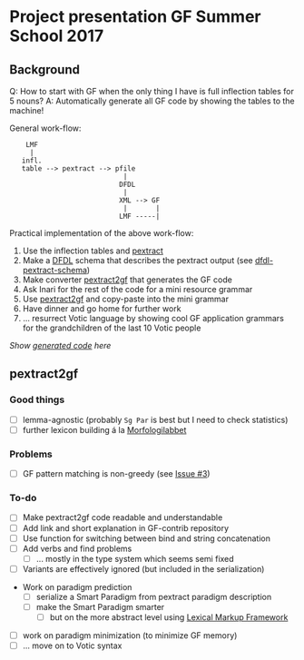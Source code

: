 # Project presentation GF Summer School 2017

## Background

Q: How to start with GF when the only thing I have is full inflection tables for 5 nouns?
A: Automatically generate all GF code by showing the tables to the machine!

General work-flow:

```
    LMF
     |
   infl.
   table --> pextract --> pfile
                            |
                           DFDL
                            |
                           XML --> GF
                            |       |
                           LMF -----|
```

Practical implementation of the above work-flow:
1. Use the inflection tables and [pextract](https://github.com/marfors/paradigmextract)
2. Make a [DFDL](http://dfdlschemas.github.io/) schema that describes the pextract output (see [dfdl-pextract-schema](https://github.com/keeleleek/dfdl-pextract-schema))
3. Make converter [pextract2gf](https://github.com/keeleleek/pextract2gf) that generates the GF code
4. Ask Inari for the rest of the code for a mini resource grammar
5. Use [pextract2gf](https://github.com/keeleleek/pextract2gf) and copy-paste into the mini grammar
6. Have dinner and go home for further work
7. ... resurrect Votic language by showing cool GF application grammars for the grandchildren of the last 10 Votic people



_Show [generated code](https://github.com/keeleleek/pextract2gf/tree/master/examples) here_

## pextract2gf

### Good things

- [ ] lemma-agnostic (probably `Sg Par` is best but I need to check statistics)
- [ ] further lexicon building á la [Morfologilabbet](https://spraakbanken.gu.se/karp/morfologilabbet)

### Problems

- [ ] GF pattern matching is non-greedy (see [Issue #3](https://github.com/keeleleek/GF-Votic/issues/3))

### To-do

- [ ] Make pextract2gf code readable and understandable
- [ ] Add link and short explanation in GF-contrib repository
- [ ] Use function for switching between bind and string concatenation
- [ ] Add verbs and find problems
  - [ ] ... mostly in the type system which seems semi fixed
- [ ] Variants are effectively ignored (but included in the serialization)
- Work on paradigm prediction
  - [ ] serialize a Smart Paradigm from pextract paradigm description
  - [ ] make the Smart Paradigm smarter
    - [ ] but on the more abstract level using [Lexical Markup Framework](http://www.lexicalmarkupframework.org/)
- [ ] work on paradigm minimization (to minimize GF memory)
- [ ] ... move on to Votic syntax
